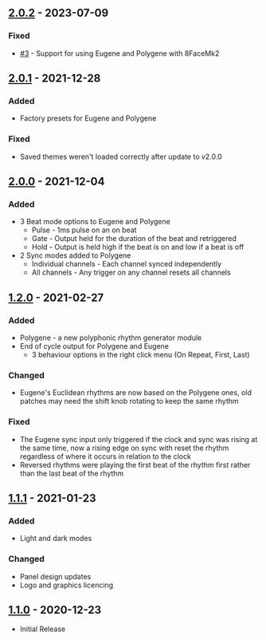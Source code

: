 ## [2.0.2] - 2023-07-09
### Fixed
 - [#3](/../../issues/3) - Support for using Eugene and Polygene with 8FaceMk2

## [2.0.1] - 2021-12-28
### Added
 - Factory presets for Eugene and Polygene

### Fixed
 - Saved themes weren't loaded correctly after update to v2.0.0

## [2.0.0] - 2021-12-04
### Added
 - 3 Beat mode options to Eugene and Polygene
   - Pulse - 1ms pulse on an on beat
   - Gate - Output held for the duration of the beat and retriggered
   - Hold - Output is held high if the beat is on and low if a beat is off
 - 2 Sync modes added to Polygene
   - Individual channels - Each channel synced independently
   - All channels - Any trigger on any channel resets all channels

## [1.2.0] - 2021-02-27
### Added
 - Polygene - a new polyphonic rhythm generator module
 - End of cycle output for Polygene and Eugene
   - 3 behaviour options in the right click menu (On Repeat, First, Last)

### Changed
 - Eugene's Euclidean rhythms are now based on the Polygene ones, old patches may need the shift knob rotating to keep the same rhythm

### Fixed
 - The Eugene sync input only triggered if the clock and sync was rising at the same time, now a rising edge on sync with reset the rhythm regardless of where it occurs in relation to the clock
 - Reversed rhythms were playing the first beat of the rhythm first rather than the last beat of the rhythm

## [1.1.1] - 2021-01-23
### Added
 - Light and dark modes

### Changed
 - Panel design updates
 - Logo and graphics licencing

## [1.1.0] - 2020-12-23
 - Initial Release

[2.0.2]: https://github.com/RareBreeds/Orbits/compare/v2.0.1...v2.0.2
[2.0.1]: https://github.com/RareBreeds/Orbits/compare/v2.0.0...v2.0.1
[2.0.0]: https://github.com/RareBreeds/Orbits/compare/v1.2.0...v2.0.0
[1.2.0]: https://github.com/RareBreeds/Orbits/compare/v1.1.1...v1.2.0
[1.1.1]: https://github.com/RareBreeds/Orbits/compare/v1.1.0...v1.1.1
[1.1.0]: https://github.com/RareBreeds/Orbits/releases/tag/v1.1.0

